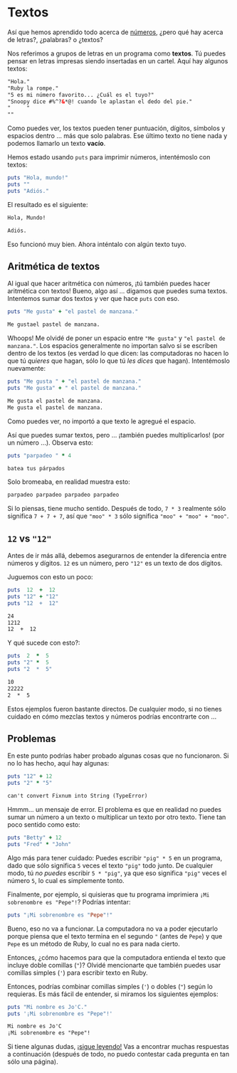 Textos
======

Así que hemos aprendido todo acerca de [números](aprende.a.programar/capitulos/numeros.html),
¿pero qué hay acerca de letras?, ¿palabras? o ¿textos?

Nos referimos a grupos de letras en un programa como **textos**. Tú puedes
pensar en letras impresas siendo insertadas en un cartel. Aquí hay algunos
textos:

```html
"Hola."
"Ruby la rompe."
"5 es mi número favorito... ¿Cuál es el tuyo?"
"Snoopy dice #%^?&*@! cuando le aplastan el dedo del pie."
"     "
""
```

Como puedes ver, los textos pueden tener puntuación, dígitos, símbolos
y espacios dentro ... más que solo palabras. Ese último texto no tiene
nada y podemos llamarlo un texto **vacío**.

Hemos estado usando `puts` para imprimir números, intentémoslo con textos:

```ruby
puts "Hola, mundo!"
puts ""
puts "Adiós."
```

El resultado es el siguiente:

```html
Hola, Mundo!

Adiós.
```

Eso funcionó muy bien. Ahora inténtalo con algún texto tuyo.

Aritmética de textos
--------------------

Al igual que hacer aritmética con números, ¡tú también puedes hacer
aritmética con textos! Bueno, algo así ... digamos que puedes suma
textos. Intentemos sumar dos textos y ver que hace `puts` con eso.

```ruby
puts "Me gusta" + "el pastel de manzana."
```

```html
Me gustael pastel de manzana.
```

Whoops! Me olvidé de poner un espacio entre `"Me gusta"` y
`"el pastel de manzana."`. Los espacios generalmente no importan salvo si
se escriben dentro de los textos (es verdad lo que dicen: las computadoras
no hacen lo que tú *quieres* que hagan, sólo lo que tú *les dices* que
hagan). Intentémoslo nuevamente:

```ruby
puts "Me gusta " + "el pastel de manzana."
puts "Me gusta" + " el pastel de manzana."
```

```html
Me gusta el pastel de manzana.
Me gusta el pastel de manzana.
```

Como puedes ver, no importó a que texto le agregué el espacio.

Así que puedes sumar textos, pero ... ¡también puedes multiplicarlos! (por
un número ...). Observa esto:

```ruby
puts "parpadeo " * 4
```

```html
batea tus párpados
```

Solo bromeaba, en realidad muestra esto:

```html
parpadeo parpadeo parpadeo parpadeo
```

Si lo piensas, tiene mucho sentido. Después de todo, `7 * 3` realmente
sólo significa `7 + 7 + 7`, así que `"moo" * 3` sólo significa
`"moo" + "moo" + "moo"`.

`12` vs `"12"`
--------------

Antes de ir más allá, debemos asegurarnos de entender la diferencia entre
números y dígitos. `12` es un número, pero `"12"` es un texto de dos
dígitos.

Juguemos con esto un poco:

```ruby
puts  12  +  12
puts "12" + "12"
puts "12  +  12"
```

```html
24
1212
12  +  12
```

Y qué sucede con esto?:

```ruby
puts  2  *  5
puts "2" *  5
puts "2  *  5"
```

```html
10
22222
2  *  5
```

Estos ejemplos fueron bastante directos. De cualquier modo, si no tienes
cuidado en cómo mezclas textos y números podrías encontrarte con ...

Problemas
---------

En este punto podrías haber probado algunas cosas que no funcionaron. Si
no lo has hecho, aquí hay algunas:

```ruby
puts "12" + 12
puts "2" * "5"
```

```html
can't convert Fixnum into String (TypeError)
```

Hmmm... un mensaje de error. El problema es que en realidad no puedes sumar
un número a un texto o multiplicar un texto por otro texto. Tiene tan poco
sentido como esto:

```ruby
puts "Betty" + 12
puts "Fred" * "John"
```

Algo más para tener cuidado: Puedes escribir `"pig" * 5` en un programa,
dado que sólo significa `5` veces el texto `"pig"` todo junto. De cualquier
modo, tú *no puedes* escribir `5 * "pig"`, ya que eso significa `"pig"`
veces el número `5`, lo cual es simplemente tonto.

Finalmente, por ejemplo, si quisieras que tu programa imprimiera
`¡Mi sobrenombre es "Pepe"!`?  Podrías intentar:

```ruby
puts "¡Mi sobrenombre es "Pepe"!"
```

Bueno, eso no va a funcionar. La computadora no va a poder ejecutarlo
porque piensa que el texto termina en el segundo `"` (antes de `Pepe`)
y que `Pepe` es un método de Ruby, lo cual no es para nada cierto.

Entonces, ¿cómo hacemos para que la computadora entienda el texto
que incluye doble comillas (`"`)? Olvidé mencionarte que también
puedes usar comillas simples (`'`) para escribir texto en Ruby.

Entonces, podrías combinar comillas simples (`'`) o dobles (`"`) según
lo requieras. Es más fácil de entender, si miramos los siguientes
ejemplos:

```ruby
puts "Mi nombre es Jo'C."
puts '¡Mi sobrenombre es "Pepe"!'
```

```html
Mi nombre es Jo'C
¡Mi sobrenombre es "Pepe"!
```

Si tiene algunas dudas, [¡sigue leyendo!](/aprende.a.programar/capitulos/variables.html)
Vas a encontrar muchas respuestas a continuación (después de todo, no
puedo contestar cada pregunta en tan sólo una página).
